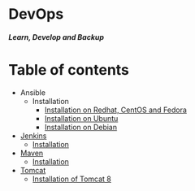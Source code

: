 # DevOps
#### _Learn, Develop and Backup_
Table of contents
=================
<!--ts-->
   * Ansible
     * Installation
       * [Installation on Redhat, CentOS and Fedora](Ansible/Ansible_installation/Installation_Ansible_on_Redhat_CentOS_Fedora.md)
       * [Installation on Ubuntu](Ansible/Ansible_installation/Installation_Ansible_on_Ubuntu.md)
       * [Installation on Debian](Ansible/Ansible_installation/Installation_Ansible_on_Debian.md)
   * [Jenkins](https://github.com/maheshkn400/DevOps/tree/master/Jenkins)
     * [Installation](https://github.com/maheshkn400/DevOps/blob/master/Jenkins/Jenkins_installation.md)
   * [Maven](https://github.com/maheshkn400/DevOps/tree/master/Maven)
     * [Installation](https://github.com/maheshkn400/DevOps/blob/master/Maven/Maven_installation.md)
   * [Tomcat](https://github.com/maheshkn400/DevOps/tree/master/Tomcat)
     * [Installation of Tomcat 8](https://github.com/maheshkn400/DevOps/blob/master/Tomcat/tomcat8_installation.md)
<!--te-->
